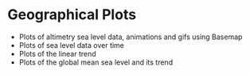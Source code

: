 # Geographical Plots 

* Plots of altimetry sea level data, animations and gifs using Basemap
* Plots of sea level data over time 
* Plots of the linear trend
* Plots of the global mean sea level and its trend
